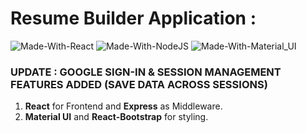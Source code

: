 # Resume Builder Application :
![Made-With-React](https://img.shields.io/badge/Made_with-React-informational?style=for-the-badge&logo=react) ![Made-With-NodeJS](https://img.shields.io/badge/Made_with-NodeJS-informational?style=for-the-badge&logo=javascript) ![Made-With-Material_UI](https://img.shields.io/badge/Made_with-Material_UI-informational?style=for-the-badge&logo=material-ui)

### UPDATE : GOOGLE SIGN-IN & SESSION MANAGEMENT FEATURES ADDED (SAVE DATA ACROSS SESSIONS)

1. **React** for Frontend and **Express** as Middleware.
2. **Material UI** and **React-Bootstrap** for styling.




